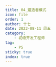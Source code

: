 ```yaml
---
title: 04_建造者模式
icon: file
order: 1
author: 十七
date: 2023-08-11 周五
category:
	- 初级开发工程师
tag:
	- P5
sticky: true
index: true
---
```

